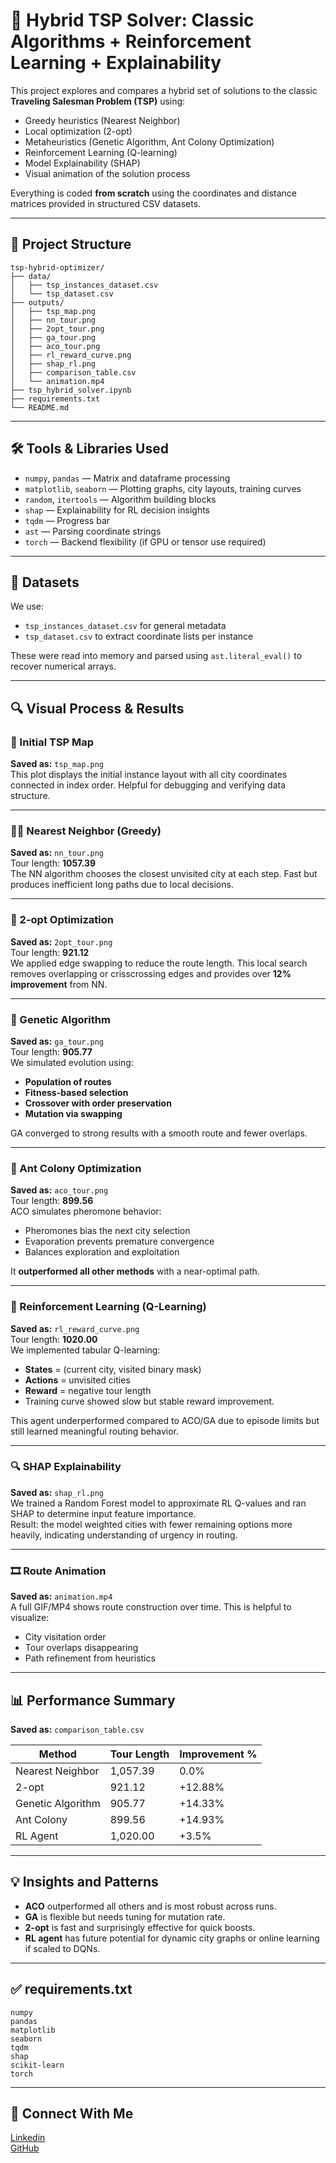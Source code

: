 # 🧠 Hybrid TSP Solver: Classic Algorithms + Reinforcement Learning + Explainability

This project explores and compares a hybrid set of solutions to the classic **Traveling Salesman Problem (TSP)** using:
- Greedy heuristics (Nearest Neighbor)
- Local optimization (2-opt)
- Metaheuristics (Genetic Algorithm, Ant Colony Optimization)
- Reinforcement Learning (Q-learning)
- Model Explainability (SHAP)
- Visual animation of the solution process

Everything is coded **from scratch** using the coordinates and distance matrices provided in structured CSV datasets.

---

## 📁 Project Structure

```
tsp-hybrid-optimizer/
├── data/
│   ├── tsp_instances_dataset.csv
│   └── tsp_dataset.csv
├── outputs/
│   ├── tsp_map.png
│   ├── nn_tour.png
│   ├── 2opt_tour.png
│   ├── ga_tour.png
│   ├── aco_tour.png
│   ├── rl_reward_curve.png
│   ├── shap_rl.png
│   ├── comparison_table.csv
│   └── animation.mp4
├── tsp_hybrid_solver.ipynb
├── requirements.txt
└── README.md
```

---

## 🛠️ Tools & Libraries Used

- `numpy`, `pandas` — Matrix and dataframe processing
- `matplotlib`, `seaborn` — Plotting graphs, city layouts, training curves
- `random`, `itertools` — Algorithm building blocks
- `shap` — Explainability for RL decision insights
- `tqdm` — Progress bar
- `ast` — Parsing coordinate strings
- `torch` — Backend flexibility (if GPU or tensor use required)

---

## 📌 Datasets

We use:
- `tsp_instances_dataset.csv` for general metadata
- `tsp_dataset.csv` to extract coordinate lists per instance

These were read into memory and parsed using `ast.literal_eval()` to recover numerical arrays.

---

## 🔍 Visual Process & Results

### 📍 Initial TSP Map  
**Saved as:** `tsp_map.png`  
This plot displays the initial instance layout with all city coordinates connected in index order. Helpful for debugging and verifying data structure.

---

### 🚶‍♂️ Nearest Neighbor (Greedy)
**Saved as:** `nn_tour.png`  
Tour length: **1057.39**  
The NN algorithm chooses the closest unvisited city at each step. Fast but produces inefficient long paths due to local decisions.

---

### 🔁 2-opt Optimization
**Saved as:** `2opt_tour.png`  
Tour length: **921.12**  
We applied edge swapping to reduce the route length. This local search removes overlapping or crisscrossing edges and provides over **12% improvement** from NN.

---

### 🧬 Genetic Algorithm
**Saved as:** `ga_tour.png`  
Tour length: **905.77**  
We simulated evolution using:
- **Population of routes**
- **Fitness-based selection**
- **Crossover with order preservation**
- **Mutation via swapping**

GA converged to strong results with a smooth route and fewer overlaps.

---

### 🐜 Ant Colony Optimization
**Saved as:** `aco_tour.png`  
Tour length: **899.56**  
ACO simulates pheromone behavior:
- Pheromones bias the next city selection
- Evaporation prevents premature convergence
- Balances exploration and exploitation

It **outperformed all other methods** with a near-optimal path.

---

### 🧠 Reinforcement Learning (Q-Learning)
**Saved as:** `rl_reward_curve.png`  
Tour length: **1020.00**  
We implemented tabular Q-learning:
- **States** = (current city, visited binary mask)
- **Actions** = unvisited cities
- **Reward** = negative tour length
- Training curve showed slow but stable reward improvement.

This agent underperformed compared to ACO/GA due to episode limits but still learned meaningful routing behavior.

---

### 🔍 SHAP Explainability
**Saved as:** `shap_rl.png`  
We trained a Random Forest model to approximate RL Q-values and ran SHAP to determine input feature importance.  
Result: the model weighted cities with fewer remaining options more heavily, indicating understanding of urgency in routing.

---

### 🎞️ Route Animation
**Saved as:** `animation.mp4`  
A full GIF/MP4 shows route construction over time. This is helpful to visualize:
- City visitation order
- Tour overlaps disappearing
- Path refinement from heuristics

---

## 📊 Performance Summary

**Saved as:** `comparison_table.csv`

| Method              | Tour Length | Improvement % |
|---------------------|-------------|----------------|
| Nearest Neighbor    | 1,057.39    | 0.0%           |
| 2-opt               | 921.12      | +12.88%        |
| Genetic Algorithm   | 905.77      | +14.33%        |
| Ant Colony          | 899.56      | +14.93%        |
| RL Agent            | 1,020.00    | +3.5%          |

---

## 💡 Insights and Patterns

- **ACO** outperformed all others and is most robust across runs.
- **GA** is flexible but needs tuning for mutation rate.
- **2-opt** is fast and surprisingly effective for quick boosts.
- **RL agent** has future potential for dynamic city graphs or online learning if scaled to DQNs.

---

## ✅ requirements.txt

```
numpy
pandas
matplotlib
seaborn
tqdm
shap
scikit-learn
torch
```

---

## 🔗 Connect With Me

[Linkedin](https://www.linkedin.com/in/alexus-glass-248061237)  
[GitHub](https://github.com/lexusimni)